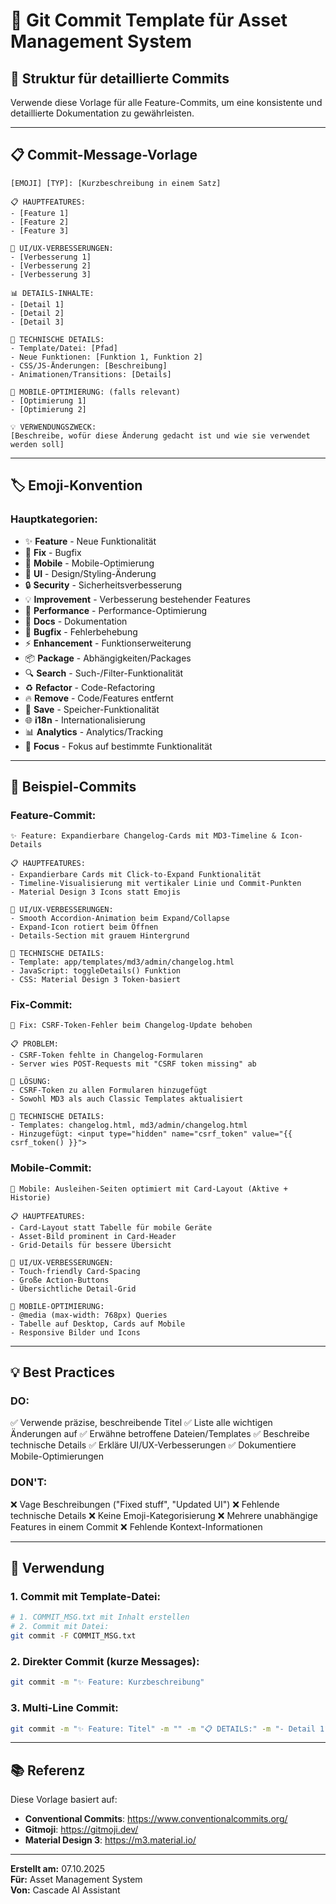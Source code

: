 # 📝 Git Commit Template für Asset Management System

## 🎯 Struktur für detaillierte Commits

Verwende diese Vorlage für alle Feature-Commits, um eine konsistente und detaillierte Dokumentation zu gewährleisten.

---

## 📋 Commit-Message-Vorlage

```
[EMOJI] [TYP]: [Kurzbeschreibung in einem Satz]

📋 HAUPTFEATURES:
- [Feature 1]
- [Feature 2]
- [Feature 3]

🎨 UI/UX-VERBESSERUNGEN:
- [Verbesserung 1]
- [Verbesserung 2]
- [Verbesserung 3]

📊 DETAILS-INHALTE:
- [Detail 1]
- [Detail 2]
- [Detail 3]

🔧 TECHNISCHE DETAILS:
- Template/Datei: [Pfad]
- Neue Funktionen: [Funktion 1, Funktion 2]
- CSS/JS-Änderungen: [Beschreibung]
- Animationen/Transitions: [Details]

📱 MOBILE-OPTIMIERUNG: (falls relevant)
- [Optimierung 1]
- [Optimierung 2]

💡 VERWENDUNGSZWECK:
[Beschreibe, wofür diese Änderung gedacht ist und wie sie verwendet werden soll]
```

---

## 🏷️ Emoji-Konvention

### **Hauptkategorien:**
- ✨ **Feature** - Neue Funktionalität
- 🔧 **Fix** - Bugfix
- 📱 **Mobile** - Mobile-Optimierung
- 🎨 **UI** - Design/Styling-Änderung
- 🔒 **Security** - Sicherheitsverbesserung
- 💡 **Improvement** - Verbesserung bestehender Features
- 🚀 **Performance** - Performance-Optimierung
- 📝 **Docs** - Dokumentation
- 🐛 **Bugfix** - Fehlerbehebung
- ⚡ **Enhancement** - Funktionserweiterung
- 📦 **Package** - Abhängigkeiten/Packages
- 🔍 **Search** - Such-/Filter-Funktionalität
- ♻️ **Refactor** - Code-Refactoring
- 🔥 **Remove** - Code/Features entfernt
- 💾 **Save** - Speicher-Funktionalität
- 🌐 **i18n** - Internationalisierung
- 📊 **Analytics** - Analytics/Tracking
- 🎯 **Focus** - Fokus auf bestimmte Funktionalität

---

## 📐 Beispiel-Commits

### **Feature-Commit:**
```
✨ Feature: Expandierbare Changelog-Cards mit MD3-Timeline & Icon-Details

📋 HAUPTFEATURES:
- Expandierbare Cards mit Click-to-Expand Funktionalität
- Timeline-Visualisierung mit vertikaler Linie und Commit-Punkten
- Material Design 3 Icons statt Emojis

🎨 UI/UX-VERBESSERUNGEN:
- Smooth Accordion-Animation beim Expand/Collapse
- Expand-Icon rotiert beim Öffnen
- Details-Section mit grauem Hintergrund

🔧 TECHNISCHE DETAILS:
- Template: app/templates/md3/admin/changelog.html
- JavaScript: toggleDetails() Funktion
- CSS: Material Design 3 Token-basiert
```

### **Fix-Commit:**
```
🔧 Fix: CSRF-Token-Fehler beim Changelog-Update behoben

📋 PROBLEM:
- CSRF-Token fehlte in Changelog-Formularen
- Server wies POST-Requests mit "CSRF token missing" ab

🎨 LÖSUNG:
- CSRF-Token zu allen Formularen hinzugefügt
- Sowohl MD3 als auch Classic Templates aktualisiert

🔧 TECHNISCHE DETAILS:
- Templates: changelog.html, md3/admin/changelog.html
- Hinzugefügt: <input type="hidden" name="csrf_token" value="{{ csrf_token() }}">
```

### **Mobile-Commit:**
```
📱 Mobile: Ausleihen-Seiten optimiert mit Card-Layout (Aktive + Historie)

📋 HAUPTFEATURES:
- Card-Layout statt Tabelle für mobile Geräte
- Asset-Bild prominent in Card-Header
- Grid-Details für bessere Übersicht

🎨 UI/UX-VERBESSERUNGEN:
- Touch-friendly Card-Spacing
- Große Action-Buttons
- Übersichtliche Detail-Grid

📱 MOBILE-OPTIMIERUNG:
- @media (max-width: 768px) Queries
- Tabelle auf Desktop, Cards auf Mobile
- Responsive Bilder und Icons
```

---

## 💡 Best Practices

### **DO:**
✅ Verwende präzise, beschreibende Titel
✅ Liste alle wichtigen Änderungen auf
✅ Erwähne betroffene Dateien/Templates
✅ Beschreibe technische Details
✅ Erkläre UI/UX-Verbesserungen
✅ Dokumentiere Mobile-Optimierungen

### **DON'T:**
❌ Vage Beschreibungen ("Fixed stuff", "Updated UI")
❌ Fehlende technische Details
❌ Keine Emoji-Kategorisierung
❌ Mehrere unabhängige Features in einem Commit
❌ Fehlende Kontext-Informationen

---

## 🎯 Verwendung

### **1. Commit mit Template-Datei:**
```bash
# 1. COMMIT_MSG.txt mit Inhalt erstellen
# 2. Commit mit Datei:
git commit -F COMMIT_MSG.txt
```

### **2. Direkter Commit (kurze Messages):**
```bash
git commit -m "✨ Feature: Kurzbeschreibung"
```

### **3. Multi-Line Commit:**
```bash
git commit -m "✨ Feature: Titel" -m "" -m "📋 DETAILS:" -m "- Detail 1"
```

---

## 📚 Referenz

Diese Vorlage basiert auf:
- **Conventional Commits**: https://www.conventionalcommits.org/
- **Gitmoji**: https://gitmoji.dev/
- **Material Design 3**: https://m3.material.io/

---

**Erstellt am:** 07.10.2025  
**Für:** Asset Management System  
**Von:** Cascade AI Assistant
